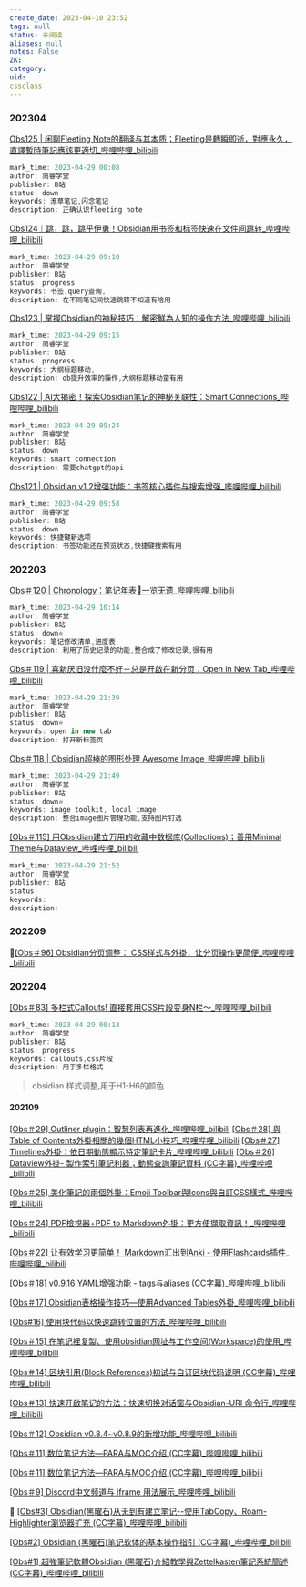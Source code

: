 ```yaml
---
create_date: 2023-04-10 23:52
tags: null
status: 未阅读
aliases: null
notes: False
ZK:
category:
uid:
cssclass
---
```


### 202304

[Obs125 | 闲聊Fleeting Note的翻译与其本质；Fleeting是轉瞬即逝，對應永久，直譯暫時筆記應該更適切_哔哩哔哩_bilibili](https://www.bilibili.com/video/BV1BV4y1R7d6/?spm_id_from=333.999.0.0&vd_source=0e30673b55c5c5beeb0619a112151137)

``` js
mark_time: 2023-04-29 00:08
author: 简睿学堂
publisher: B站
status: down
keywords: 潦草笔记,闪念笔记
description: 正确认识fleeting note
```
[Obs124｜跳，跳，跳乎伊勇！Obsidian用书签和标签快速在文件间跳转_哔哩哔哩_bilibili](https://www.bilibili.com/video/BV1Va4y1V7Cf/?spm_id_from=333.999.0.0)

``` js
mark_time: 2023-04-29 09:10
author: 简睿学堂
publisher: B站
status: progress
keywords: 书签,query查询,
description: 在不同笔记间快速跳转不知道有啥用
```
[Obs123 | 掌握Obsidian的神秘技巧：解密鮮為人知的操作方法_哔哩哔哩_bilibili](https://www.bilibili.com/video/BV1224y1F7L4/?spm_id_from=333.788&vd_source=0e30673b55c5c5beeb0619a112151137)

``` js
mark_time: 2023-04-29 09:15
author: 简睿学堂
publisher: B站
status: progress 
keywords: 大纲标题移动,
description: ob提升效率的操作,大纲标题移动蛮有用
```
[Obs122 | AI大揭密！探索Obsidian笔记的神秘关联性：Smart Connections_哔哩哔哩_bilibili](https://www.bilibili.com/video/BV17M4y117HS/?spm_id_from=333.788&vd_source=0e30673b55c5c5beeb0619a112151137)

``` js
mark_time: 2023-04-29 09:24
author: 简睿学堂
publisher: B站
status: down
keywords: smart connection
description: 需要chatgpt的api
```

[Obs121 | Obsidian v1.2增强功能：书签核心插件与搜索增强_哔哩哔哩_bilibili](https://www.bilibili.com/video/BV1Tm4y167X6/?spm_id_from=333.788&vd_source=0e30673b55c5c5beeb0619a112151137)

``` js
mark_time: 2023-04-29 09:58
author: 简睿学堂
publisher: B站
status: down
keywords: 快捷键新选项
description: 书签功能还在预览状态,快捷键搜索有用
```

### 202203

[Obs＃120 | Chronology：笔记年表📆一览无遗_哔哩哔哩_bilibili](https://www.bilibili.com/video/BV1Hv4y1p7oH/?spm_id_from=333.788&vd_source=0e30673b55c5c5beeb0619a112151137)

``` js
mark_time: 2023-04-29 10:14
author: 简睿学堂
publisher: B站
status: down⭐
keywords: 笔记修改清单,进度表
description: 利用了历史记录的功能,整合成了修改记录,很有用
```
[Obs＃119 | 喜新厌旧没什麼不好－总是开啟在新分页：Open in New Tab_哔哩哔哩_bilibili](https://www.bilibili.com/video/BV17o4y1H7fx/?spm_id_from=333.788&vd_source=0e30673b55c5c5beeb0619a112151137)

``` js
mark_time: 2023-04-29 21:39
author: 简睿学堂
publisher: B站
status: down⭐
keywords: open in new tab
description: 打开新标签页
```

[Obs＃118 | Obsidian超棒的图形处理 Awesome Image_哔哩哔哩_bilibili](https://www.bilibili.com/video/BV1Z84y137qv/?spm_id_from=333.788&vd_source=0e30673b55c5c5beeb0619a112151137)

``` js
mark_time: 2023-04-29 21:49
author: 简睿学堂
publisher: B站
status: down⭐
keywords: image toolkit, local image
description: 整合image图片管理功能,支持图片钉选
```

[[Obs＃115] 用Obsidian建立万用的收藏中数据库(Collections)；善用Minimal Theme与Dataview_哔哩哔哩_bilibili](https://www.bilibili.com/video/BV1oY411z7aP/?spm_id_from=333.788&vd_source=0e30673b55c5c5beeb0619a112151137)

``` js
mark_time: 2023-04-29 21:52
author: 简睿学堂
publisher: B站
status: 
keywords: 
description: 
```


### 202209

🙅[[Obs＃96] Obsidian分页调整： CSS样式与外掛，让分页操作更简便_哔哩哔哩_bilibili](https://www.bilibili.com/video/BV1f14y1a7QX/?spm_id_from=333.999.0.0&vd_source=0e30673b55c5c5beeb0619a112151137)

### 202204

[[Obs＃83] 多栏式Callouts! 直接套用CSS片段变身N栏～_哔哩哔哩_bilibili](https://www.bilibili.com/video/BV1D541117r7/?spm_id_from=autoNext&vd_source=0e30673b55c5c5beeb0619a112151137)
``` js
mark_time: 2023-04-29 00:13
author: 简睿学堂
publisher: B站
status: progress
keywords: callouts,css片段
description: 用于多栏格式
```


> obsidian 样式调整,用于H1-H6的颜色

#### 202109
[[Obs＃29] Outliner plugin：智慧列表再進化_哔哩哔哩_bilibili](https://www.bilibili.com/video/BV1kU4y1A74r/?spm_id_from=333.999.0.0)
[[Obs＃28] 與Table of Contents外掛相關的幾個HTML小技巧_哔哩哔哩_bilibili](https://www.bilibili.com/video/BV12P4y1h71f/?spm_id_from=333.999.0.0)
[[Obs＃27] Timelines外掛：依日期動態顯示特定筆記卡片_哔哩哔哩_bilibili](https://www.bilibili.com/video/BV1HR4y1p7CQ/?spm_id_from=333.999.0.0&vd_source=0e30673b55c5c5beeb0619a112151137)
[[Obs＃26] Dataview外掛- 製作索引筆記利器；動態查詢筆記資料 (CC字幕)_哔哩哔哩_bilibili](https://www.bilibili.com/video/BV1dQ4y1r7WW/?spm_id_from=333.999.0.0)

[[Obs＃25] 美化筆記的兩個外掛：Emoji Toolbar與Icons與自訂CSS樣式_哔哩哔哩_bilibili](https://www.bilibili.com/video/BV1EU4y1A72Z/?spm_id_from=333.999.0.0&vd_source=0e30673b55c5c5beeb0619a112151137)

[[Obs＃24] PDF檢視器+PDF to Markdown外掛：更方便擷取資訊！_哔哩哔哩_bilibili](https://www.bilibili.com/video/BV1gP4y1a7vJ/?spm_id_from=333.999.0.0)

[[Obs＃22] 让有效学习更简单！ Markdown汇出到Anki - 使用Flashcards插件_哔哩哔哩_bilibili](https://www.bilibili.com/video/BV1zq4y1o7hr/?spm_id_from=333.999.0.0&vd_source=0e30673b55c5c5beeb0619a112151137)

[[Obs＃18] v0.9.16 YAML增强功能 - tags与aliases (CC字幕)_哔哩哔哩_bilibili](https://www.bilibili.com/video/BV1mU4y1A7hL/?spm_id_from=333.999.0.0&vd_source=0e30673b55c5c5beeb0619a112151137)

[[Obs＃17] Obsidian表格操作技巧—使用Advanced Tables外掛_哔哩哔哩_bilibili](https://www.bilibili.com/video/BV1tR4y1p7DD/?spm_id_from=333.999.0.0&vd_source=0e30673b55c5c5beeb0619a112151137)

[[Obs#16] 使用块代码以快速跳转位置的方法_哔哩哔哩_bilibili](https://www.bilibili.com/video/BV1mu411f7GY/?spm_id_from=333.999.0.0&vd_source=0e30673b55c5c5beeb0619a112151137)

[[Obs＃15] 在笔记裡复製、使用obsidian网址与工作空间(Workspace)的使用_哔哩哔哩_bilibili](https://www.bilibili.com/video/BV1tf4y1E7fy/?spm_id_from=333.999.0.0&vd_source=0e30673b55c5c5beeb0619a112151137)

[[Obs＃14] 区块引用(Block References)初试与自订区块代码说明 (CC字幕)_哔哩哔哩_bilibili](https://www.bilibili.com/video/BV1D44y1b7NQ/?spm_id_from=333.999.0.0&vd_source=0e30673b55c5c5beeb0619a112151137)

[[Obs＃13] 快速开啟笔记的方法：快速切换对话窗与Obsidian-URI 命令行_哔哩哔哩_bilibili](https://www.bilibili.com/video/BV1rf4y1w7Uu/?spm_id_from=333.999.0.0&vd_source=0e30673b55c5c5beeb0619a112151137)

[[Obs＃12] Obsidian v0.8.4~v0.8.9的新增功能_哔哩哔哩_bilibili](https://www.bilibili.com/video/BV1sL411475c/?spm_id_from=333.999.0.0)

[[Obs＃11] 数位笔记方法—PARA与MOC介绍 (CC字幕)_哔哩哔哩_bilibili](https://www.bilibili.com/video/BV1tR4y1p733/?spm_id_from=333.999.0.0&vd_source=0e30673b55c5c5beeb0619a112151137)

[[Obs＃11] 数位笔记方法—PARA与MOC介绍 (CC字幕)_哔哩哔哩_bilibili](https://www.bilibili.com/video/BV1tR4y1p733/?spm_id_from=333.999.0.0&vd_source=0e30673b55c5c5beeb0619a112151137)

[[Obs＃9] Discord中文频道与 iframe 用法展示_哔哩哔哩_bilibili](https://www.bilibili.com/video/BV1Vq4y1P79q/?spm_id_from=333.999.0.0)

🍇 [[Obs#3] Obsidian(黑曜石)从无到有建立笔记--使用TabCopy、Roam-Highlighter瀏览器扩充 (CC字幕)_哔哩哔哩_bilibili](https://www.bilibili.com/video/BV1iQ4y1k7Sr/?spm_id_from=333.999.0.0&vd_source=0e30673b55c5c5beeb0619a112151137)


[[Obs#2] Obsidian (黑曜石)笔记软体的基本操作指引 (CC字幕)_哔哩哔哩_bilibili](https://www.bilibili.com/video/BV1HQ4y1C7sU/?spm_id_from=333.999.0.0)

[[Obs#1] 超強筆記軟體Obsidian (黑曜石)介紹教學與Zettelkasten筆記系統簡述 (CC字幕)_哔哩哔哩_bilibili](https://www.bilibili.com/video/BV14v41137ip/?spm_id_from=333.999.0.0)
